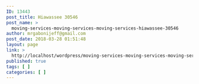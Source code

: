 ```yaml
---
ID: 13443
post_title: Hiawassee 30546
post_name: >
  moving-services-moving-services-moving-services-hiawassee-30546
author: mrgabonijeff@gmail.com
post_date: 2018-03-28 01:51:48
layout: page
link: >
  http://localhost/wordpress/moving-services-moving-services-moving-services-hiawassee-30546/
published: true
tags: [ ]
categories: [ ]
---
```

